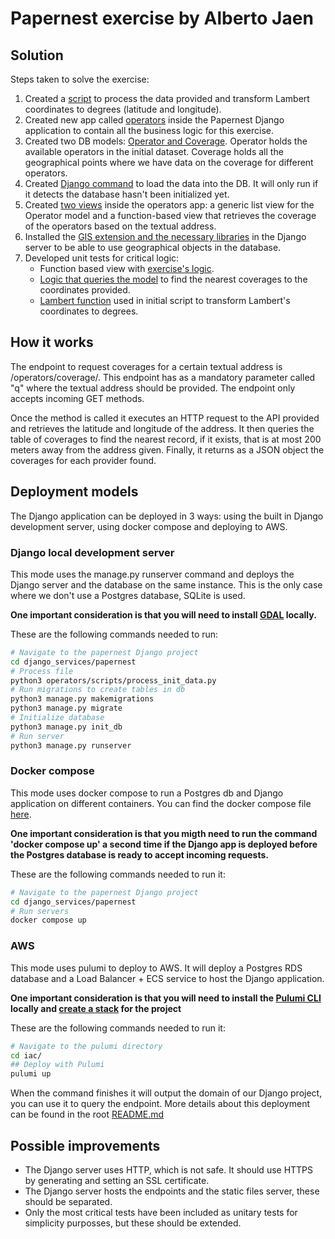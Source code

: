 # Papernest exercise by Alberto Jaen

## Solution

Steps taken to solve the exercise:

1. Created a [script](https://github.com/ajaen4/django-serverless/blob/main/django_services/papernest/operators/scripts/process_init_data.py) to process the data provided and transform Lambert coordinates to degrees (latitude and longitude).
2. Created new app called [operators](https://github.com/ajaen4/django-serverless/blob/main/django_services/papernest/operators/) inside the Papernest Django application to contain all the business logic for this exercise.
3. Created two DB models: [Operator and Coverage](https://github.com/ajaen4/django-serverless/blob/main/django_services/papernest/operators/models.py). Operator holds the available operators in the initial dataset. Coverage holds all the geographical points where we have data on the coverage for different operators.
4. Created [Django command](https://github.com/ajaen4/django-serverless/blob/main/django_services/papernest/management/management/commands/init_db.py) to load the data into the DB. It will only run if it detects the database hasn't been initialized yet.
5. Created [two views](https://github.com/ajaen4/django-serverless/blob/main/django_services/papernest/operators/views.py) inside the operators app: a generic list view for the Operator model and a function-based view that retrieves the coverage of the operators based on the textual address.
6. Installed the [GIS extension and the necessary libraries](https://github.com/ajaen4/django-serverless/blob/main/django_services/papernest/Dockerfile#11) in the Django server to be able to use geographical objects in the database.
7. Developed unit tests for critical logic:
    - Function based view with [exercise's logic](https://github.com/ajaen4/django-serverless/blob/main/django_services/papernest/operators/tests/test_views.py).
    - [Logic that queries the model](https://github.com/ajaen4/django-serverless/blob/main/django_services/papernest/operators/tests/test_models.py) to find the nearest coverages to the coordinates provided.
    - [Lambert function](https://github.com/ajaen4/django-serverless/blob/main/django_services/papernest/operators/scripts/tests/test_utils.py) used in initial script to transform Lambert's coordinates to degrees.

## How it works

The endpoint to request coverages for a certain textual address is /operators/coverage/. This endpoint has as a mandatory parameter called "q" where the textual address should be provided. The endpoint only accepts incoming GET methods.

Once the method is called it executes an HTTP request to the API provided and retrieves the latitude and longitude of the address. It then queries the table of coverages to find the nearest record, if it exists, that is at most 200 meters away from the address given. Finally, it returns as a JSON object the coverages for each provider found.

## Deployment models

The Django application can be deployed in 3 ways: using the built in Django development server, using docker compose and deploying to AWS.

### Django local development server

This mode uses the manage.py runserver command and deploys the Django server and the database on the same instance. This is the only case where we don't use a Postgres database, SQLite is used.

**One important consideration is that you will need to install [GDAL](https://gdal.org/index.html) locally.**

These are the following commands needed to run:

```bash
# Navigate to the papernest Django project
cd django_services/papernest
# Process file
python3 operators/scripts/process_init_data.py
# Run migrations to create tables in db
python3 manage.py makemigrations
python3 manage.py migrate
# Initialize database
python3 manage.py init_db
# Run server 
python3 manage.py runserver
```

### Docker compose

This mode uses docker compose to run a Postgres db and Django application on different containers. You can find the docker compose file [here](https://github.com/ajaen4/django-serverless/blob/main/django_services/papernest/compose.yaml).

**One important consideration is that you migth need to run the command 'docker compose up' a second time if the Django app is deployed before the Postgres database is ready to accept incoming requests.**

These are the following commands needed to run it:

```bash
# Navigate to the papernest Django project
cd django_services/papernest
# Run servers 
docker compose up
```

### AWS

This mode uses pulumi to deploy to AWS. It will deploy a Postgres RDS database and a Load Balancer + ECS service to host the Django application.

**One important consideration is that you will need to install the [Pulumi CLI](https://www.pulumi.com/docs/install/) locally and [create a stack](https://www.pulumi.com/docs/concepts/stack/#:~:text=To%20create%20a%20new%20stack,yaml%20file.) for the project**

These are the following commands needed to run it:

```bash
# Navigate to the pulumi directory
cd iac/
## Deploy with Pulumi
pulumi up
```

When the command finishes it will output the domain of our Django project, you can use it to query the endpoint. More details about this deployment can be found in the root [README.md](https://github.com/ajaen4/django-serverless/blob/main/README.md)

## Possible improvements

- The Django server uses HTTP, which is not safe. It should use HTTPS by generating and setting an SSL certificate.
- The Django server hosts the endpoints and the static files server, these should be separated.
- Only the most critical tests have been included as unitary tests for simplicity purposses, but these should be extended.